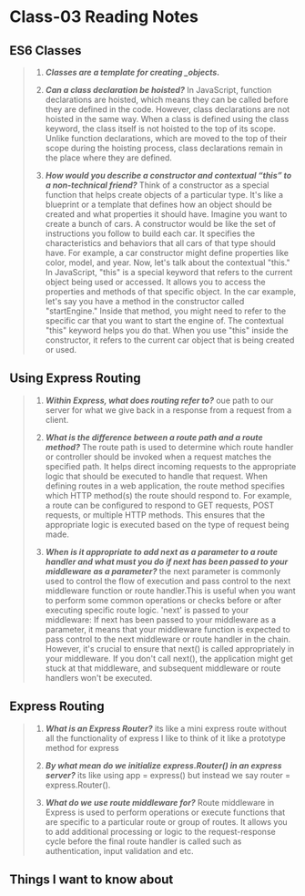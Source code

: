 # Class-03 Reading Notes

## ES6 Classes

> 1. ***Classes are a template for creating _objects.***
>
>
> 2. ***Can a class declaration be hoisted?***
>In JavaScript, function declarations are hoisted, which means they can be called before they are defined in the code.
However, class declarations are not hoisted in the same way. When a class is defined using the class keyword, the class
itself is not hoisted to the top of its scope. Unlike function declarations, which are moved to the top of their
scope during the hoisting process, class declarations remain in the place where they are defined.
>
> 3. ***How would you describe a constructor and contextual “this” to a non-technical friend?***
>Think of a constructor as a special function that helps create objects of a particular type. It's like a blueprint or
a template that defines how an object should be created and what properties it should have.
Imagine you want to create a bunch of cars. A constructor would be like the set of instructions you follow to build
each car. It specifies the characteristics and behaviors that all cars of that type should have. For example, a car constructor might define properties like color, model, and year. Now, let's talk about the contextual "this." In JavaScript, "this" is a special keyword that refers to the current object being used or accessed. It allows you to access the properties and methods of that specific object. In the car example, let's say you have a method in the constructor called "startEngine." Inside that method, you might need to refer to the specific car that you want to start the engine of. The contextual "this" keyword helps you do that. When you use "this" inside the constructor, it refers to the current car object that is being created or used.
>

## Using Express Routing

> 1. ***Within Express, what does routing refer to?***
> oue path to our server for what we give back in a response from a request from a client.
>
> 2. ***What is the difference between a route path and a route method?***
>The route path is used to determine which route handler or controller should be invoked when a request matches the
specified path. It helps direct incoming requests to the appropriate logic that should be executed to handle that
request.
>When defining routes in a web application, the route method specifies which HTTP method(s) the route should respond to.
For example, a route can be configured to respond to GET requests, POST requests, or multiple HTTP methods. This
ensures that the appropriate logic is executed based on the type of request being made.
> 3. ***When is it appropriate to add next as a parameter to a route handler and what must you do if next has been passed to your middleware as a parameter?***
> the next parameter is commonly used to control the flow of execution and pass control to the next middleware function or
route handler.This is useful when you want to perform some common operations or checks before or after executing
specific route logic. 'next' is passed to your middleware: If next has been passed to your middleware as a parameter, it
means that your middleware function is expected to pass control to the next middleware or route handler in the chain.
However, it's crucial to ensure that next() is called appropriately in your middleware. If you don't call next(),
the application might get stuck at that middleware, and subsequent middleware or route handlers won't be executed.  
>

## Express Routing

> 1. ***What is an Express Router?***
> its like a mini express route without all the functionality of express I like to think of it like a prototype method for
express
>
> 2. ***By what mean do we initialize express.Router() in an express server?***
> its like using app = express() but instead we say router = express.Router().
>
> 3. ***What do we use route middleware for?***
> Route middleware in Express is used to perform operations or execute functions that are specific to a particular route
or group of routes. It allows you to add additional processing or logic to the request-response cycle before the
final route handler is called such as authentication, input validation and etc.
>

## Things I want to know about
